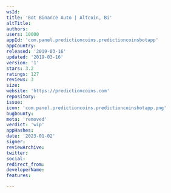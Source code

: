 ```yaml
---
wsId: 
title: 'Bot Binance Auto | Altcoin, Bi'
altTitle: 
authors: 
users: 10000
appId: 'com.panel.predictioncoins.predictioncoinsbotapp'
appCountry: 
released: '2019-03-16'
updated: '2019-03-16'
version: '1'
stars: 3.2
ratings: 127
reviews: 3
size: 
website: 'https://predictioncoins.com'
repository: 
issue: 
icon: 'com.panel.predictioncoins.predictioncoinsbotapp.png'
bugbounty: 
meta: 'removed'
verdict: 'wip'
appHashes: 
date: '2023-01-02'
signer: 
reviewArchive: 
twitter: 
social: 
redirect_from: 
developerName: 
features: 

---
```


